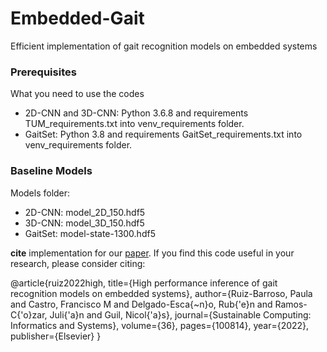 # Embedded-Gait
 Efficient implementation of gait recognition models on embedded systems
 
### Prerequisites
What you need to use the codes 
* 2D-CNN and 3D-CNN: 
Python 3.6.8 and requirements TUM_requirements.txt into venv_requirements folder.
* GaitSet:
Python 3.8 and requirements GaitSet_requirements.txt into venv_requirements folder.

### Baseline Models
Models folder:
* 2D-CNN: model_2D_150.hdf5
* 3D-CNN: model_3D_150.hdf5
* GaitSet: model-state-1300.hdf5 


**cite** implementation for our [paper]([https://arxiv.org/abs/1711.08389](https://www.sciencedirect.com/science/article/pii/S2210537922001457)).  If you find this code useful in your research, please consider citing:

@article{ruiz2022high,
  title={High performance inference of gait recognition models on embedded systems},
  author={Ruiz-Barroso, Paula and Castro, Francisco M and Delgado-Esca{\~n}o, Rub{\'e}n and Ramos-C{\'o}zar, Juli{\'a}n and Guil, Nicol{\'a}s},
  journal={Sustainable Computing: Informatics and Systems},
  volume={36},
  pages={100814},
  year={2022},
  publisher={Elsevier}
}
